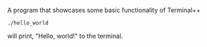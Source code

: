 A program that showcases some basic functionality of Terminal++

    ./hello_world

will print, "Hello, world!" to the terminal.
